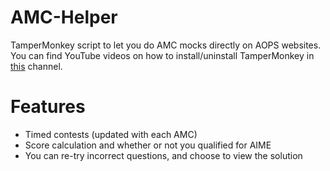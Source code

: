 # AMC-Helper

TamperMonkey script to let you do AMC mocks directly on AOPS websites.
You can find YouTube videos on how to install/uninstall TamperMonkey in [this](https://www.youtube.com/@tampermonkey/videos) channel.

# Features

* Timed contests (updated with each AMC)
* Score calculation and whether or not you qualified for AIME
* You can re-try incorrect questions, and choose to view the solution
